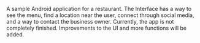 A sample Android application for a restaurant. The Interface has a way to see the menu, find a location near the user, connect through social media, and a way to contact the business owner.
Currently, the app is not completely finished. Improvements to the UI and more functions will be added.
